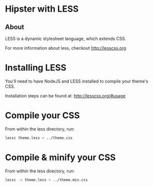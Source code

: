 # Hipster with LESS


## About

LESS is a dynamic stylesheet language, which extends CSS.

For more information about less, checkout  http://lesscss.org


# Installing LESS

You'll need to have NodeJS and LESS installed to compile your theme's CSS.

Installation steps can be found at: http://lesscss.org/#usage



# Compile your CSS

From within the less directory, run:

```bash
lessc theme.less > ../theme.css
```



# Compile & minify your CSS

From within the less directory, run:

```bash
lessc -x theme.less > ../theme.min.css
```
